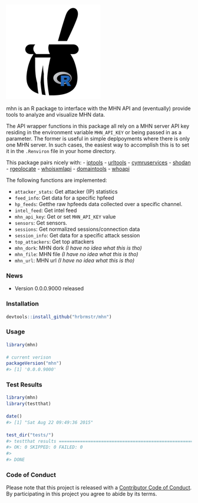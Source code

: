 <!-- README.md is generated from README.Rmd. Please edit that file -->
![](honeypot.png)

mhn is an R package to interface with the MHN API and (eventually) provide tools to analyze and visualize MHN data.

The API wrapper functions in this package all rely on a MHN server API key residing in the environment variable `MHN_API_KEY` or being passed in as a parameter. The former is useful in simple deplpoyments where there is only one MHN server. In such cases, the easiest way to accomplish this is to set it in the `.Renviron` file in your home directory.

This package pairs nicely with: - [iptools](https://github.com/hrbrmstr/iptools) - [urltools](https://github.com/Ironholds/urltools) - [cymruservices](https://github.com/hrbrmstr/cymruservices) - [shodan](https://github.com/hrbrmstr/shodan) - [rgeolocate](https://github.com/Ironholds/rgeolocate) - [whoisxmlapi](https://github.com/hrbrmstr/whoisxmlapi) - [domaintools](https://github.com/hrbrmstr/domaintools) - [whoapi](https://github.com/Ironholds/whoapi)

The following functions are implemented:

-   `attacker_stats`: Get attacker (IP) statistics
-   `feed_info`: Get data for a specific hpfeed
-   `hp_feeds`: Getthe raw hpfeeds data collected over a specific channel.
-   `intel_feed`: Get intel feed
-   `mhn_api_key`: Get or set `MHN_API_KEY` value
-   `sensors`: Get sensors.
-   `sessions`: Get normalized sessions/connection data
-   `session_info`: Get data for a specific attack session
-   `top_attackers`: Get top attackers
-   `mhn_dork`: MHN dork *(I have no idea what this is tho)*
-   `mhn_file`: MHN file *(I have no idea what this is tho)*
-   `mhn_url`: MHN url *(I have no idea what this is tho)*

### News

-   Version 0.0.0.9000 released

### Installation

``` r
devtools::install_github("hrbrmstr/mhn")
```

### Usage

``` r
library(mhn)

# current verison
packageVersion("mhn")
#> [1] '0.0.0.9000'
```

### Test Results

``` r
library(mhn)
library(testthat)

date()
#> [1] "Sat Aug 22 09:49:36 2015"

test_dir("tests/")
#> testthat results ========================================================================================================
#> OK: 0 SKIPPED: 0 FAILED: 0
#> 
#> DONE
```

### Code of Conduct

Please note that this project is released with a [Contributor Code of Conduct](CONDUCT.md). By participating in this project you agree to abide by its terms.
